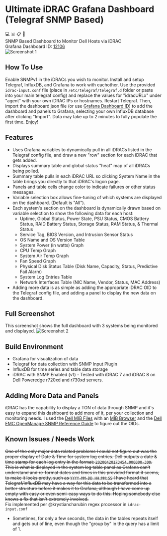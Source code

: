 # Ultimate iDRAC Grafana Dashboard (Telegraf SNMP Based)
:computer: :bar_chart: :clipboard: :pancakes:  
SNMP Based Dashboard to Monitor Dell Hosts via iDRAC  
Grafana Dashboard ID: [12106](https://grafana.com/grafana/dashboards/12106)    
![Screenshot 1](https://grafana.com/api/dashboards/12106/images/7943/image)
## How To Use
Enable SNMPv1 in the iDRACs you wish to monitor. Install and setup Telegraf, InfluxDB, and Grafana to work with eachother. Use the provided `idrac-input.conf` file (place in `/etc/telegraf/telegraf.d` folder or paste into your main telegraf config) and replace the values for "idracURLx" under "agent" with your own iDRAC IPs or hostnames. Restart Telegraf. Then, import the dashboard json file (or use [Grafana Dashboard ID](https://grafana.com/grafana/dashboards/12106)) to add the dashboard and panels to Grafana, selecting your own InfluxDB database after clicking "Import". Data may take up to 2 minutes to fully populate the first time. Enjoy!
## Features
* Uses Grafana variables to dynamically pull in all iDRACs listed in the Telegraf config file, and draw a new "row" section for each iDRAC that gets added.
* Displays summary table and global status "heat" map of all iDRACs being polled.
* Summary table pulls in each iDRAC URL so clicking System Name in the table brings you directly to that iDRAC's logon page.
* Panels and table cells change color to indicate failures or other status messages.
* Variable selection box allows fine-tuning of which systems are displayed on the dashboard. (Default is "All").
* Each system's section on the dashboard is dynamically drawn based on variable selection to show the following data for each host:
  * Uptime, Global Status, Power State, PSU Status, CMOS Battery Status, RAID Battery Status, Storage Status, RAM Status, & Thermal Status
  * Service Tag, BIOS Version, and Intrusion Sensor Status
  * OS Name and OS Version Table
  * System Power (in watts) Graph
  * CPU Temp Graph
  * System Air Temp Graph
  * Fan Speed Graph
  * Physical Disk Status Table (Disk Name, Capacity, Status, Predictive Fail Alarm)
  * System Log Entries Table
  * Network Interfaces Table (NIC Name, Vendor, Status, MAC Address)
* Adding more data is as simple as adding the appropriate iDRAC OID to the Telegraf config file, and adding a panel to display the new data on the dashboard.

## Full Screenshot
This screenshot shows the full dashboard with 3 systems being monitored and displayed.
![Screenshot 2](https://grafana.com/api/dashboards/12106/images/7940/image)

## Build Environment
* Grafana for visualization of data
* Telegraf for data collection with SNMP Input Plugin
* InfluxDB for time series and table data storage
* iDRAC with SNMP Enabled (v1) - Tested with iDRAC 7 and iDRAC 8 on Dell Poweredge r720xd and r730xd servers.

## Adding More Data and Panels
iDRAC has the capability to display a TON of data through SNMP and it's easy to expand this dashboard to add more of it, per your collection and monitoring needs. I used the [Dell MIB Files](https://www.dell.com/support/article/en-us/sln285502/how-to-find-dell-management-information-base-mib-files?lang=en) with an [MIB Browser](https://www.ireasoning.com/mibbrowser.shtml) and the [Dell EMC OpenManage SNMP Reference Guide](https://topics-cdn.dell.com/pdf/openmanage-software-v92_connectivity-guide_en-us.pdf) to figure out the OIDs.

## Known Issues / Needs Work
~~One of the only major data related problems I could not figure out was the proper display of Date & Time for system log entries. Dell outputs a date & time stamp for each log entry in the format: `20200420173454.000000-300`. This is what is displayed in the system log table panel as Grafana can't understand and re-format dates and times in this provided format it seems, to make it looks pretty, such as `YYYY-MM-DD HH:MM:SS` I have heard that Telegraf/InfluxDB may have a way for this data to be transformed into a better structure before it makes it to Grafana, although I have come up empty with easy or even semi-easy ways to do this. Hoping somebody else knows a fix that isn't extremely involved.~~  
Fix implemented per @krystiancharubin regex processor in `idrac-input.conf`
* Sometimes, for only a few seconds, the data in the tables repeats itself and gets out of line, even though the "group by" in the query has a limit of 1.

